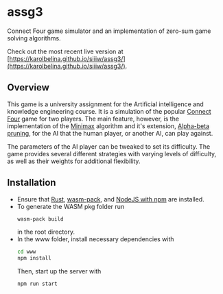 # assg3

Connect Four game simulator and an implementation of zero-sum game solving algorithms.

Check out the most recent live version at [https://karolbelina.github.io/siiiw/assg3/](https://karolbelina.github.io/siiiw/assg3/).

## Overview

This game is a university assignment for the Artificial intelligence and knowledge engineering course. It is a simulation of the popular [Connect Four](https://en.wikipedia.org/wiki/Connect_Four) game for two players. The main feature, however, is the implementation of the [Minimax](https://en.wikipedia.org/wiki/Minimax) algorithm and it's extension, [Alpha-beta pruning](https://en.wikipedia.org/wiki/Alpha–beta_pruning), for the AI that the human player, or another AI, can play against.

The parameters of the AI player can be tweaked to set its difficulty. The game provides several different strategies with varying levels of difficulty, as well as their weights for additional flexibility.

## Installation

- Ensure that [Rust](https://www.rust-lang.org/tools/install), [wasm-pack](https://rustwasm.github.io/wasm-pack/installer/), and [NodeJS with npm](https://www.npmjs.com/get-npm) are installed.
- To generate the WASM pkg folder run
  ```bash
  wasm-pack build
  ```
  in the root directory.
- In the www folder, install necessary dependencies with
  ```bash
  cd www
  npm install
  ```
  Then, start up the server with
  ```bash
  npm run start
  ``` 
